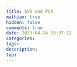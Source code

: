 ```yaml
---
title: SVD and PCA
mathjax: true
hidden: false
comments: true
date: 2023-04-24 19:37:12
categories:
tags:
description:
top:
---
```

